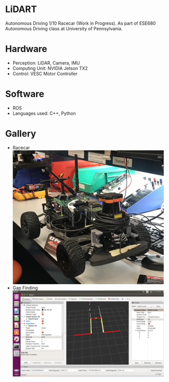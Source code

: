# LiDART
Autonomous Driving 1/10 Racecar (Work in Progress).
As part of ESE680 Autonomous Driving class at University of Pennsylvania.

# Hardware
- Perception: LiDAR, Camera, IMU
- Computing Unit: NVIDIA Jetson TX2
- Control: VESC Motor Controller

# Software
- ROS
- Languages used: C++, Python

# Gallery
- Racecar
![Racecar](images/racecar-3.JPG?raw=true)
- Gap Finding
![Gap Finding](images/gap_finding.PNG?raw=true)